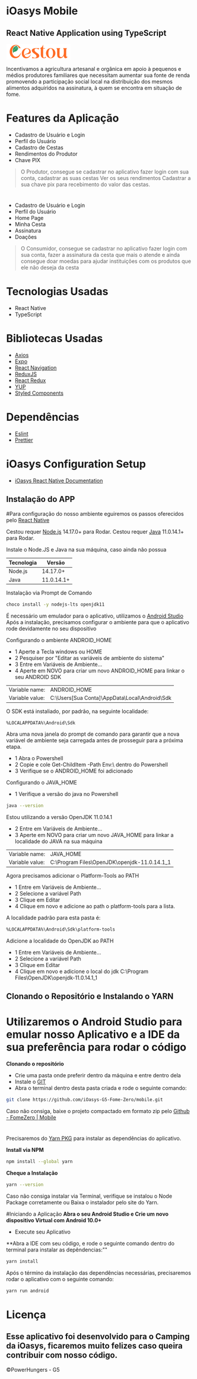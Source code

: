 # iOasys Mobile 
## React Native Application using TypeScript

![My animated logo](src/assets/images/logo.png)

Incentivamos a agricultura artesanal e orgânica em apoio à pequenos e médios produtores familiares que necessitam aumentar sua fonte de renda promovendo a participação social local na distribuição dos mesmos alimentos adquiridos na assinatura, à quem se encontra em situação de fome.

# Features da Aplicação
- Cadastro de Usuário e Login
- Perfil do Usuário 
- Cadastro de Cestas
- Rendimentos do Produtor 
- Chave PIX 

> O Produtor, consegue se cadastrar no aplicativo
> fazer login com sua conta, cadastrar as suas cestas
> Ver os seus rendimentos
> Cadastrar a sua chave pix para recebimento do valor das cestas.
# 
- Cadastro de Usuário e Login
- Perfil do Usuário
- Home Page
- Minha Cesta
- Assinatura
- Doações

> O Consumidor, consegue se cadastrar no aplicativo
> fazer login com sua conta, fazer a assinatura da cesta que mais o atende
> e ainda consegue doar moedas para ajudar instituições com os produtos que ele não deseja da cesta

# Tecnologias Usadas
- React Native
- TypeScript

# Bibliotecas Usadas
- [Axios](https://axios-http.com/ptbr/docs/intro)
- [Expo](https://expo.dev)
- [React Navigation](https://reactnavigation.org)
- [ReduxJS](https://redux.js.org)
- [React Redux](https://react-redux.js.org)
- [YUP](https://github.com/jquense/yup)
- [Styled Components](https://styled-components.com)

# Dependências 
- [Eslint](https://eslint.org)
- [Prettier](https://prettier.io)

# iOasys Configuration Setup
- [iOasys React Native Documentation](https://docs.dev.ioasys.com.br/native/)

## Instalação do APP 

#Para configuração do nosso ambiente 
eguiremos os passos oferecidos pelo [React Native](https://reactnative.dev/docs/environment-setup)

Cestou requer [Node.js](https://nodejs.org/) 14.17.0+ para Rodar.
Cestou requer [Java](https://openjdk.java.net) 11.0.14.1+ para Rodar.

Instale o Node.JS e Java na sua máquina, caso ainda não possua

| Tecnologia | Versão |
| ------ | ------ |
| Node.js | 14.17.0+ |
| Java | 11.0.14.1+ |

Instalação via Prompt de Comando

```sh
choco install -y nodejs-lts openjdk11
```

É necessário um emulador para o aplicativo, utilizamos o [Android Studio](https://developer.android.com/studio)
Após a instalação, precisamos configurar o ambiente para que o aplicativo rode devidamente no seu dispositivo 

Configurando o ambiente ANDROID_HOME 
- 1 Aperte a Tecla windows ou HOME
- 2 Pesquiser por "Editar as variáveis de ambiente do sistema"
- 3 Entre em Variáveis de Ambiente...
- 4 Aperte em NOVO para criar um novo ANDROID_HOME para linkar o seu ANDROID SDK

|  |  |
| ------ | ------ |
| Variable name: | ANDROID_HOME |
| Variable value: | C:\Users[Sua Conta]\AppData\Local\Android\Sdk|

O SDK está instaliado, por padrão, na seguinte localidade:
```sh
%LOCALAPPDATA%\Android\Sdk
```
Abra uma nova janela do prompt de comando para garantir que a nova variável de ambiente seja carregada antes de prosseguir para a próxima etapa.
- 1 Abra o Powershell
- 2 Copie e cole Get-ChildItem -Path Env:\ dentro do Powershell
- 3 Verifique se o ANDROID_HOME foi adicionado

Configurando o JAVA_HOME 

- 1 Verifique a versão do java no Powershell
```sh
java --version
```
Estou utilizando a versão OpenJDK 11.0.14.1

- 2 Entre em Variáveis de Ambiente...
- 3 Aperte em NOVO para criar um novo JAVA_HOME para linkar a localidade do JAVA na sua máquina

|  |  |
| ------ | ------ |
| Variable name: | JAVA_HOME |
| Variable value: | C:\Program Files\OpenJDK\openjdk-11.0.14.1_1

Agora precisamos adicionar o Platform-Tools ao PATH

- 1 Entre em Variáveis de Ambiente...
- 2 Selecione a variável Path 
- 3 Clique em Editar
- 4 Clique em novo e adicione ao path o platform-tools para a lista.

A localidade padrão para esta pasta é:
```sh
%LOCALAPPDATA%\Android\Sdk\platform-tools
```

Adicione a localidade do OpenJDK ao PATH

- 1 Entre em Variáveis de Ambiente...
- 2 Selecione a variável Path 
- 3 Clique em Editar
- 4 Clique em novo e adicione o local do jdk C:\Program Files\OpenJDK\openjdk-11.0.14.1_1

## Clonando o Repositório e Instalando o YARN
# Utilizaremos o Android Studio para emular nosso Aplicativo e a IDE da sua preferência para rodar o código

**Clonando o repositório**
- Crie uma pasta onde preferir dentro da máquina e entre dentro dela 
- Instale o [GIT](https://git-scm.com)
- Abra o terminal dentro desta pasta criada e rode o seguinte comando:

```sh
git clone https://github.com/iOasys-G5-Fome-Zero/mobile.git
```
Caso não consiga, baixe o projeto compactado em formato zip pelo [Github - FomeZero | Mobile](https://github.com/iOasys-G5-Fome-Zero/mobile)

#
Precisaremos do [Yarn PKG](https://classic.yarnpkg.com/lang/en/docs/install/#windows-stable) para instalar as dependências do aplicativo. 

**Install via NPM**
```sh
npm install --global yarn
```
**Cheque a Instalação**
```sh
yarn --version
```
Caso não consiga instalar via Terminal, verifique se instalou o Node Package corretamente ou Baixa o instalador pelo site do Yarn.



#Iniciando a Aplicação 
**Abra o seu Android Studio e Crie um novo dispositivo Virtual com Android 10.0+**
- Execute seu Aplicativo 

**Abra a IDE com seu código, e rode o seguinte comando dentro do terminal para instalar as depêndencias:""
```sh
yarn install
```

Após o término da instalação das dependências necessárias, precisaremos rodar o aplicativo com o seguinte comando: 
```sh
yarn run android
```
# Licença
## Esse aplicativo foi desenvolvido para o Camping da iOasys, ficaremos muito felizes caso queira contribuir com nosso código. 
©PowerHungers - G5





